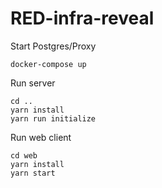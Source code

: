 # RED-infra-reveal

Start Postgres/Proxy

```
docker-compose up
```

Run server

```
cd ..
yarn install
yarn run initialize
```

Run web client

```
cd web
yarn install
yarn start
```
